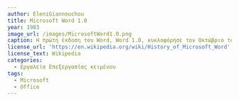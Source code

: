 ```yaml
---
author: EleniGiannouchou
title: Microsoft Word 1.0
year: 1983
image_url: /images/MicrosoftWord1.0.png
caption: Η πρώτη έκδοση του Word, Word 1.0, κυκλοφόρησε τον Οκτώβριο του 1983 για Xenix και MS-DOS. Ακολούθησαν τέσσερις πολύ παρόμοιες εκδόσεις που δεν είχαν μεγάλη επιτυχία. Η πρώτη έκδοση των Windows κυκλοφόρησε το 1989, με ελαφρώς βελτιωμένη διεπαφή. Όταν τα Windows 3.0 κυκλοφόρησαν το 1990, το Word έγινε τεράστια εμπορική επιτυχία. Το Word για Windows 1.0 ακολούθησε το Word 2.0 το 1991 και το Word 6.0 το 1993. Στη συνέχεια μετονομάστηκε σε Word 95 και Word 97, Word 2000 και Word για Office XP
license_url: 'https://en.wikipedia.org/wiki/History_of_Microsoft_Word'
license_text: Wikipedia
categories:
  - Εργαλεία Επεξεργασίας κειμένου
tags:
  - Microsoft
  - Office
---
```

